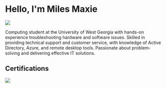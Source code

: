 # Hello, I'm Miles Maxie
<a href="https://www.linkedin.com/in/miles-maxie-84b313299/"><img src="https://img.shields.io/badge/-LinkedIn-0072b1?&style=for-the-badge&logo=linkedin&logoColor=white" /></a>

Computing student at the University of West Georgia with hands-on experience troubleshooting hardware and software issues. Skilled in providing technical support and customer service, with knowledge of Active Directory, Azure, and remote desktop tools. Passionate about problem-solving and delivering effective IT solutions.


## Certifications
<div>
<img src="https://img.shields.io/badge/-Security%2B-FF0000?&style=for-the-badge&logo=CompTIA&logoColor=white" />
</div>

